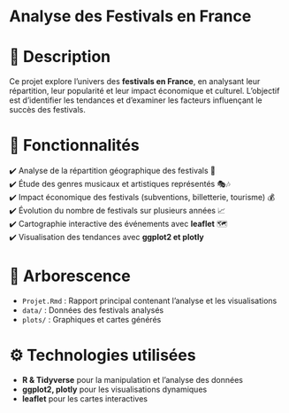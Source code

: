 # Analyse des Festivals en France

# 📌 Description  
Ce projet explore l’univers des **festivals en France**, en analysant leur répartition, leur popularité et leur impact économique et culturel. L’objectif est d’identifier les tendances et d’examiner les facteurs influençant le succès des festivals.  

# 🚀 Fonctionnalités  
✔️ Analyse de la répartition géographique des festivals 📍  
✔️ Étude des genres musicaux et artistiques représentés 🎭🎶  
✔️ Impact économique des festivals (subventions, billetterie, tourisme) 💰  
✔️ Évolution du nombre de festivals sur plusieurs années 📈  
✔️ Cartographie interactive des événements avec **leaflet** 🗺️  
✔️ Visualisation des tendances avec **ggplot2 et plotly**  

# 📂 Arborescence  
- `Projet.Rmd` : Rapport principal contenant l’analyse et les visualisations  
- `data/` : Données des festivals analysés  
- `plots/` : Graphiques et cartes générés  

# ⚙️ Technologies utilisées  
- **R & Tidyverse** pour la manipulation et l’analyse des données  
- **ggplot2, plotly** pour les visualisations dynamiques  
- **leaflet** pour les cartes interactives  
